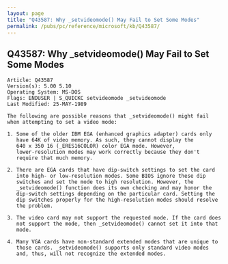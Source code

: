 ```yaml
---
layout: page
title: "Q43587: Why _setvideomode() May Fail to Set Some Modes"
permalink: /pubs/pc/reference/microsoft/kb/Q43587/
---
```


## Q43587: Why _setvideomode() May Fail to Set Some Modes

	Article: Q43587
	Version(s): 5.00 5.10
	Operating System: MS-DOS
	Flags: ENDUSER | S_QUICKC setvideomode _setvideomode
	Last Modified: 25-MAY-1989
	
	The following are possible reasons that _setvideomode() might fail
	when attempting to set a video mode:
	
	1. Some of the older IBM EGA (enhanced graphics adapter) cards only
	   have 64K of video memory. As such, they cannot display the
	   640 x 350 16 (_ERES16COLOR) color EGA mode. However,
	   lower-resolution modes may work correctly because they don't
	   require that much memory.
	
	2. There are EGA cards that have dip-switch settings to set the card
	   into high- or low-resolution modes. Some BIOS ignore these dip
	   switches and set the mode to high resolution. However, the
	   _setvideomode() function does its own checking and may honor the
	   dip-switch settings depending on the particular card. Setting the
	   dip switches properly for the high-resolution modes should resolve
	   the problem.
	
	3. The video card may not support the requested mode. If the card does
	   not support the mode, then _setvideomode() cannot set it into that
	   mode.
	
	4. Many VGA cards have non-standard extended modes that are unique to
	   those cards. _setvideomode() supports only standard video modes
	   and, thus, will not recognize the extended modes.
